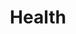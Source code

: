 ---
title: Health
layout: revealjs-talkabout
quantity: 4
script: 
- "&nbsp;"
- Do you always eat healthy food?
- Do you catch a cold more than once a year?
- Do you drink a lot?
- Do you eat a lot of vegetables?
- Do you eat  lots of fruits?
- Do you eat vegetables every day?
- Do you exercise? How often?
- Do you go to the dentist twice a year?
- Do you have a lot of stress?
- Do you have any allergies?
---